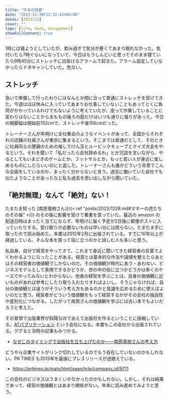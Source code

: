 ```yaml
---
title: "年末の読書"
date: "2023-12-30T12:32:42+09:00"
dates: [2023/12]
cover: ""
tags: [life, book, management]
showFullContent: true
---
```


1時には寝ようとしていたが、飲み過ぎで気分が悪くてあまり眠れなかった。気付いたら7時ぐらいになっていて、今日はもうしんどいと思ってそのまま寝ていたら9時45分にストレッチに出掛けるアラームで起きた。アラーム設定していなかったらドタキャンしていた。危ない。

## ストレッチ

急いで準備して行ったわりにはなんとか間に合って普通にストレッチを受けてきた。今週はほぼ休みに入っていてあまりお仕事していないこともあってとくに負荷がかかっているわけでもないように考えていたが、座って作業していることに変わりはないことから太ももの後ろの筋だけはいつも通りに張りがあった。今日の開脚幅は開始前152cmで、ストレッチ後156cmだった。

トレーナーさんが年明けに全社集会のようなイベントがあって、全国からそれぞれの店舗の社員さんが東京に集まるという。そこまでは普通だとして、そのときに社員同士の懇親のための催しでけん玉とルービックキューブとクイズ大会をやるという。それを聞いて「私だったら会社辞めるわ」とか冗談を言いながら、やるとしてもいまどきのゲームとか、フットサルとか、もっと若い人が身近に楽しめるものにしたらいいのにと返した。トレーナーさんも誰がどういう背景でこんな企画をしているのか、まったく分からないと言う。過去に働いていた会社でも似たようなことがあったなと私も過去を思い出しながら聞いていた。

## 「絶対無理」なんて「絶対」ない！

たまたま知った [南原竜樹さん]({{< ref "posts/2023/1228.md#マネーの虎たちのその後" >}}) のその後に影響を受けて著書を買っていた。最近の amazon の配送日時はまったく当てにならず、年明けに届く予定が2日後に郵便ポストに入っていたりする。受け取りが必要ないものは早い分には困らない。たまたま手に取ったので読み始めた。本書は2012年2月に出版されている。すでに10年以上が経過している。そんな本を買って役に立つのかと訝しむ人も多いと思う。

私自身、自分で経営をやってきて、これまで身近に聞いてきた経営者の言葉でよくわかるようになったことがある。経営とは基本的な作法や論理を整えたらあとはその経営者の価値観でしかないのだ。その価値観が時代にあう・あわない、ビジネスモデルとして表現できるかどうか、世の中の役に立つかどうかは多くのケースでやってみないとわからない。他者の経営を学ぶことは、自身の価値観に近いものがあれば参考にしたり取り入れたりすればよいし、そうじゃなければ、自分の価値観とは違うがそういう考え方もあるのかと見識を広めるために使えばよいのだと思う。経営者がどういう価値観をもって経営するかがその会社の独自性や差別化につながる。したがって南原さんの価値観を学ぶには古い本でもよいだろうと考えた。

その冒頭で出版業界が斜陽なのであえて出版社を作るということに挑戦している。[ATパブリケーション](https://ja.wikipedia.org/wiki/AT%E3%83%91%E3%83%96%E3%83%AA%E3%82%B1%E3%83%BC%E3%82%B7%E3%83%A7%E3%83%B3) という会社になる。本書もこの会社から出版されている。ググると当時の記事もみつかる。

* [なぜこのタイミングで出版社を立ち上げたのか――南原竜樹さんの考え方](https://www.itmedia.co.jp/makoto/articles/1203/21/news078.html)

どうやら企業サイトがリンク切れしているのでもう存在していないのかもしれない。PR TIMES も2015年を最後にプレスリリースが途絶えている。

* https://prtimes.jp/main/html/searchrlp/company_id/9711

この会社のビジネスはうまくいかなかったのかもしれない。しかし、それは結果であって、経営の価値観とはあまり関係がない。年末に読み進めてみようと思う。

